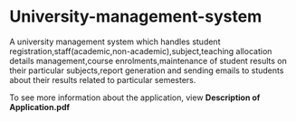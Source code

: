 # University-management-system
A university management system which handles student registration,staff(academic,non-academic),subject,teaching allocation details
management,course enrolments,maintenance of student results on their particular subjects,report generation and sending emails to students about their results related to particular semesters.

To see more information about the application, view **Description of Application.pdf**
